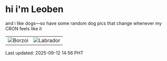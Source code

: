 # hi i'm Leoben

and i like dogs—so have some random dog pics that change whenever my CRON feels like it

|  |  |
|--------|----------|
| ![Borzoi](https://random-dog-vercel.vercel.app/api/random-borzoi?v=1757660162) | ![Labrador](https://random-dog-vercel.vercel.app/api/random-labrador?v=1757660162) |

Last updated: 2025-09-12 14:56 PHT
